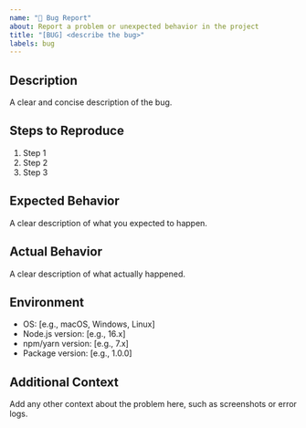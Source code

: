 ```yaml
---
name: "🐞 Bug Report"
about: Report a problem or unexpected behavior in the project
title: "[BUG] <describe the bug>"
labels: bug
---
```


## Description

A clear and concise description of the bug.

## Steps to Reproduce

1. Step 1
2. Step 2
3. Step 3

## Expected Behavior

A clear description of what you expected to happen.

## Actual Behavior

A clear description of what actually happened.

## Environment

- OS: [e.g., macOS, Windows, Linux]
- Node.js version: [e.g., 16.x]
- npm/yarn version: [e.g., 7.x]
- Package version: [e.g., 1.0.0]

## Additional Context

Add any other context about the problem here, such as screenshots or error logs.
